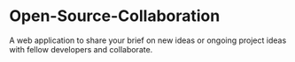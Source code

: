 # Open-Source-Collaboration
A web application to share your brief on new ideas or ongoing project ideas with fellow developers and collaborate.
